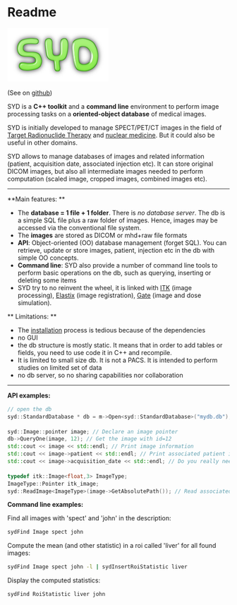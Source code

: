 # Readme

![syd](images/logo-syd.png)

(See on [github](https://github.com/OpenSyd/syd))

SYD is a **C++ toolkit** and a **command line** environment to perform image processing tasks on a **oriented-object database** of medical images.

SYD is initially developed to manage SPECT/PET/CT images in the field of [Target Radionuclide Therapy](https://www.google.fr/search?q=targeted+radionuclide+therapy) and [nuclear medicine](https://en.wikipedia.org/wiki/Nuclear_medicine). But it could also be useful in other domains.

SYD allows to manage databases of images and related information \(patient, acquisition date, associated injection etc\). It can store original DICOM images, but also all intermediate images needed to perform computation \(scaled image, cropped images, combined images etc\).

---

**Main features: **

* The **database = 1 file + 1 folder**. There is _no database server_. The db is a simple SQL file plus a raw folder of images. Hence, images may be accessed via the conventional file system.
* The **images** are stored as DICOM or mhd+raw file formats
* **API**: Object-oriented \(OO\) database management \(forget SQL\). You can retrieve, update or store images, patient, injection etc in the db with simple OO concepts.
* **Command line**: SYD also provide a number of command line tools to perform basic operations on the db, such as querying, inserting or deleting some items
* SYD try to no reinvent the wheel, it is linked with [ITK](www.itk.org) \(image processing\), [Elastix](http://elastix.isi.uu.nl/) \(image registration\), [Gate](www.opengatecollaboration.org) \(image and dose simulation\).

** Limitations: **

* The [installation](install.md) process is tedious because of the dependencies
* no GUI
* the db structure is mostly static. It means that in order to add tables or fields, you need to use code it in C++ and recompile.
* It is limited to small size db. It is not a PACS. It is intended to perform studies on limited set of data
* no db server, so no sharing capabilities nor collaboration

---

**API examples:**

``` C++
// open the db
syd::StandardDatabase * db = m->Open<syd::StandardDatabase>("mydb.db");

syd::Image::pointer image; // Declare an image pointer
db->QueryOne(image, 12); // Get the image with id=12
std::cout << image << std::endl; // Print image information
std::cout << image->patient << std::endl; // Print associated patient info
std::cout << image->acquisition_date << std::endl; // Do you really need help ?

typedef itk::Image<float,3> ImageType;
ImageType::Pointer itk_image;
syd::ReadImage<ImageType>(image->GetAbsolutePath()); // Read associated itk image
```

**Command line examples:**

Find all images with 'spect' and 'john' in the description:

``` bash
sydFind Image spect john
```

Compute the mean \(and other statistic\) in a roi called 'liver' for all found images:

``` bash
sydFind Image spect john -l | sydInsertRoiStatistic liver
```

Display the computed statistics:

``` bash
sydFind RoiStatistic liver john
```
